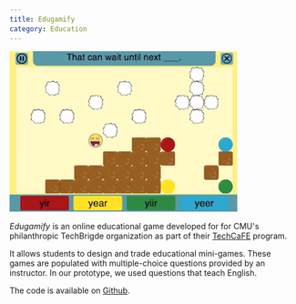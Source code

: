 ```yaml
---
title: Edugamify
category: Education
---
```


<img src="images/edugamify.png" width="400" />

*Edugamify* is an online educational game developed for for CMU's philanthropic TechBrigde organization as part of their [TechCaFE](http://www.techbridgeworld.org/programs/techcafe.html) program.

It allows students to design and trade educational mini-games. These games are populated with multiple-choice questions provided by an instructor. In our prototype, we used questions that teach English.

The code is available on [Github](https://github.com/elpintar/edugamify).
